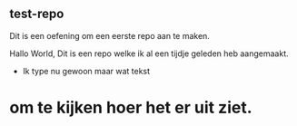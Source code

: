 ## test-repo
Dit is een oefening om een eerste repo aan te maken. 

Hallo World, 
Dit is een repo welke ik al een tijdje geleden heb aangemaakt. 
* Ik type nu gewoon maar wat tekst
# om te kijken hoer het er uit ziet. 
